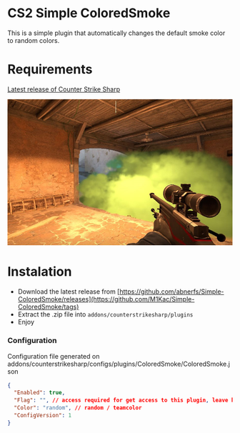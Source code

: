 # CS2 Simple ColoredSmoke


This is a simple plugin that automatically changes the default smoke color to random colors.

# Requirements
[Latest release of Counter Strike Sharp](https://github.com/roflmuffin/CounterStrikeSharp)

![image info](./ColoredSmokeImage.jpg)

# Instalation
- Download the latest release from [https://github.com/abnerfs/Simple-ColoredSmoke/releases](https://github.com/M1Kac/Simple-ColoredSmoke/tags)
- Extract the .zip file into `addons/counterstrikesharp/plugins`
- Enjoy

### Configuration

Configuration file generated on addons/counterstrikesharp/configs/plugins/ColoredSmoke/ColoredSmoke.json
```json
{
  "Enabled": true,
  "Flag": "", // access required for get access to this plugin, leave blank "" for public access.
  "Color": "random", // random / teamcolor
  "ConfigVersion": 1
}
```
